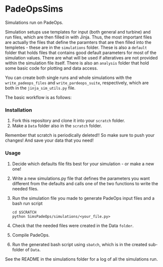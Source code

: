 # PadeOpsSims

Simulations run on PadeOps.

Simulation setups use templates for input (both general and turbine) and run files, which are then filled in with Jinja. Thus, the most important files are actually the files that define the paramters that are then filled into the templetes - these are in the `simulations` folder. These is also a `default` folder that holds files that contains good default parameters for most of the simulation values. There are what will be used if alteratives are not provided within the simulation file itself. There is also an `analysis` folder that hold some basic code for plotting and data access.

You can create both single runs and whole simulations with the `write_padeops_files` and `write_pardeops_suite`, respectively, which are both in the `jinja_sim_utils.py` file.

The basic workflow is as follows:

### Installation
1. Fork this repository and clone it into your `scratch` folder.
2. Make a `Data` folder also in the `scratch` folder.

Remember that scratch is periodically deleted!! So make sure to push your changes! And save your data that you need!

### Usage
1. Decide which defaults file fits best for your simulation - or make a new one!
2. Write a new simulations.py file that defines the parameters you want different from the defaults and calls one of the two functions to write the needed files.
3. Run the simulation file you made to generate PadeOps input files and a bash run script

    ```
    cd $SCRATCH
    python SimsPadeOps/simulations/<your_file.py>
    ```

4. Check that the needed files were created in the Data `folder`.
5. Compile PadeOps.
6. Run the generated bash script using `sbatch`, which is in the created sub-folder of `Data`.

See the README in the simulations folder for a log of all the simulations run. 


